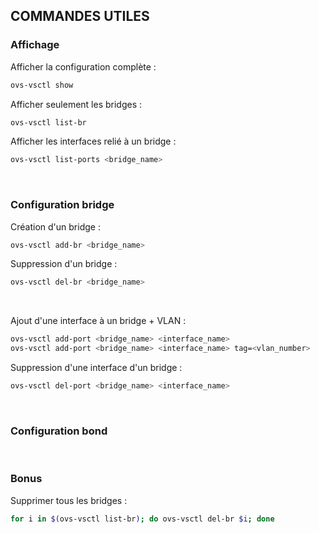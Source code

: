 ## COMMANDES UTILES

### Affichage
Afficher la configuration complète :
```bash
ovs-vsctl show
```
Afficher seulement les bridges :
```bash
ovs-vsctl list-br
```
Afficher les interfaces relié à un bridge :
```bash
ovs-vsctl list-ports <bridge_name>
```
<br>

### Configuration bridge
Création d'un bridge :
```bash
ovs-vsctl add-br <bridge_name>
```
Suppression d'un bridge :
```bash
ovs-vsctl del-br <bridge_name>
```
<br>

Ajout d'une interface à un bridge + VLAN :
```bash
ovs-vsctl add-port <bridge_name> <interface_name>
ovs-vsctl add-port <bridge_name> <interface_name> tag=<vlan_number>
```
Suppression d'une interface d'un bridge :
```bash
ovs-vsctl del-port <bridge_name> <interface_name>
```
<br>

### Configuration bond

<br>

### Bonus
Supprimer tous les bridges :
```bash
for i in $(ovs-vsctl list-br); do ovs-vsctl del-br $i; done
```
